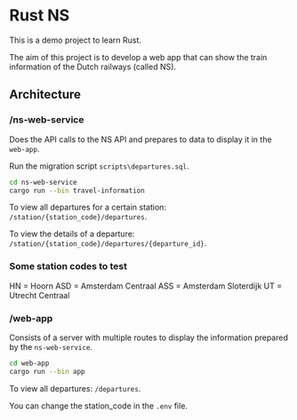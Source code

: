 # Rust NS

This is a demo project to learn Rust.

The aim of this project is to develop a web app that can show the train information of the Dutch railways (called NS).

## Architecture

### /ns-web-service

Does the API calls to the NS API and prepares to data to display it in the ``web-app``.

Run the migration script ``scripts\departures.sql``.

```bash
cd ns-web-service
cargo run --bin travel-information
```

To view all departures for a certain station: ``/station/{station_code}/departures``.

To view the details of a departure: ``/station/{station_code}/departures/{departure_id}``.

### Some station codes to test

HN = Hoorn
ASD = Amsterdam Centraal
ASS = Amsterdam Sloterdijk
UT = Utrecht Centraal

### /web-app

Consists of a server with multiple routes to display the information prepared by the ``ns-web-service``.

```bash
cd web-app
cargo run --bin app
```

To view all departures: ``/departures``.

You can change the station_code in the ``.env`` file.
